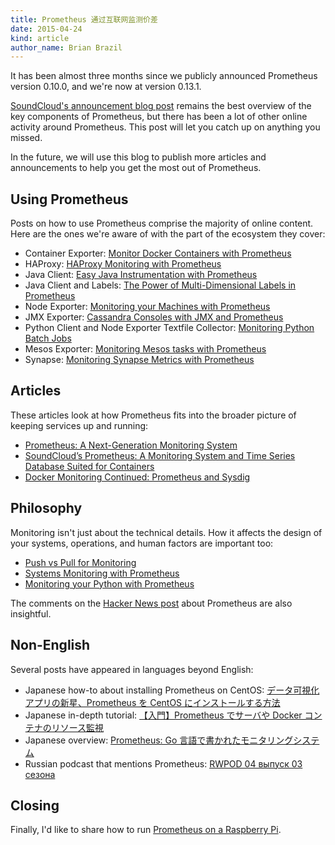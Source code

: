 ```yaml
---
title: Prometheus 通过互联网监测价差
date: 2015-04-24
kind: article
author_name: Brian Brazil
---
```


It has been almost three months since we publicly announced Prometheus version
0.10.0, and we're now at version 0.13.1.

[SoundCloud's announcement blog post](https://developers.soundcloud.com/blog/prometheus-monitoring-at-soundcloud)
remains the best overview of the key components of Prometheus, but there has
been a lot of other online activity around Prometheus. This post will let you
catch up on anything you missed.

In the future, we will use this blog to publish more articles and announcements
to help you get the most out of Prometheus.

<!-- more -->

## Using Prometheus

Posts on how to use Prometheus comprise the majority of online content. Here
are the ones we're aware of with the part of the ecosystem they cover:

- Container Exporter: [Monitor Docker Containers with Prometheus](https://5pi.de/2015/01/26/monitor-docker-containers-with-prometheus/)
- HAProxy: [HAProxy Monitoring with Prometheus](http://www.boxever.com/haproxy-monitoring-with-prometheus)
- Java Client: [Easy Java Instrumentation with Prometheus](http://www.boxever.com/easy-java-instrumentation-with-prometheus)
- Java Client and Labels: [The Power of Multi-Dimensional Labels in Prometheus](http://www.boxever.com/the-power-of-multi-dimensional-labels-in-prometheus)
- Node Exporter: [Monitoring your Machines with Prometheus](http://www.boxever.com/monitoring-your-machines-with-prometheus)
- JMX Exporter: [Cassandra Consoles with JMX and Prometheus](http://www.boxever.com/cassandra-consoles-with-jmx-and-prometheus)
- Python Client and Node Exporter Textfile Collector: [Monitoring Python Batch Jobs](http://www.boxever.com/monitoring-python-batch-jobs)
- Mesos Exporter: [Monitoring Mesos tasks with Prometheus](http://www.antonlindstrom.com/2015/02/24/monitoring-mesos-tasks-with-prometheus.html)
- Synapse: [Monitoring Synapse Metrics with Prometheus](http://matrix.org/blog/2015/04/23/monitoring-synapse-metrics-with-prometheus/)

## Articles

These articles look at how Prometheus fits into the broader picture of keeping services up and running:

- [Prometheus: A Next-Generation Monitoring System](http://www.boxever.com/prometheus-a-next-generation-monitoring-system)
- [SoundCloud’s Prometheus: A Monitoring System and Time Series Database Suited for Containers](http://thenewstack.io/soundclouds-prometheus-monitoring-system-time-series-database-suited-containers/)
- [Docker Monitoring Continued: Prometheus and Sysdig](http://rancher.com/docker-monitoring-continued-prometheus-and-sysdig/)

## Philosophy

Monitoring isn't just about the technical details. How it affects the design of
your systems, operations, and human factors are important too:

- [Push vs Pull for Monitoring](http://www.boxever.com/push-vs-pull-for-monitoring)
- [Systems Monitoring with Prometheus](http://www.slideshare.net/brianbrazil/devops-ireland-systems-monitoring-with-prometheus)
- [Monitoring your Python with Prometheus](http://www.slideshare.net/brianbrazil/python-ireland-monitoring-your-python-with-prometheus)

The comments on the [Hacker News post](https://news.ycombinator.com/item?id=8995696) about Prometheus are also insightful.

## Non-English

Several posts have appeared in languages beyond English:

- Japanese how-to about installing Prometheus on CentOS: [データ可視化アプリの新星、Prometheus を CentOS にインストールする方法](http://y-ken.hatenablog.com/entry/how-to-install-prometheus)
- Japanese in-depth tutorial: [【入門】Prometheus でサーバや Docker コンテナのリソース監視](http://pocketstudio.jp/log3/2015/02/11/what_is_prometheus_monitoring/)
- Japanese overview: [Prometheus: Go 言語で書かれたモニタリングシステム](http://wazanova.jp/items/1672)
- Russian podcast that mentions Prometheus: [RWPOD 04 выпуск 03 сезона](http://www.rwpod.com/posts/2015/02/02/podcast-03-04.html)

## Closing

Finally, I'd like to share how to run [Prometheus on a Raspberry Pi](https://5pi.de/2015/02/10/prometheus-on-raspberry-pi/).
